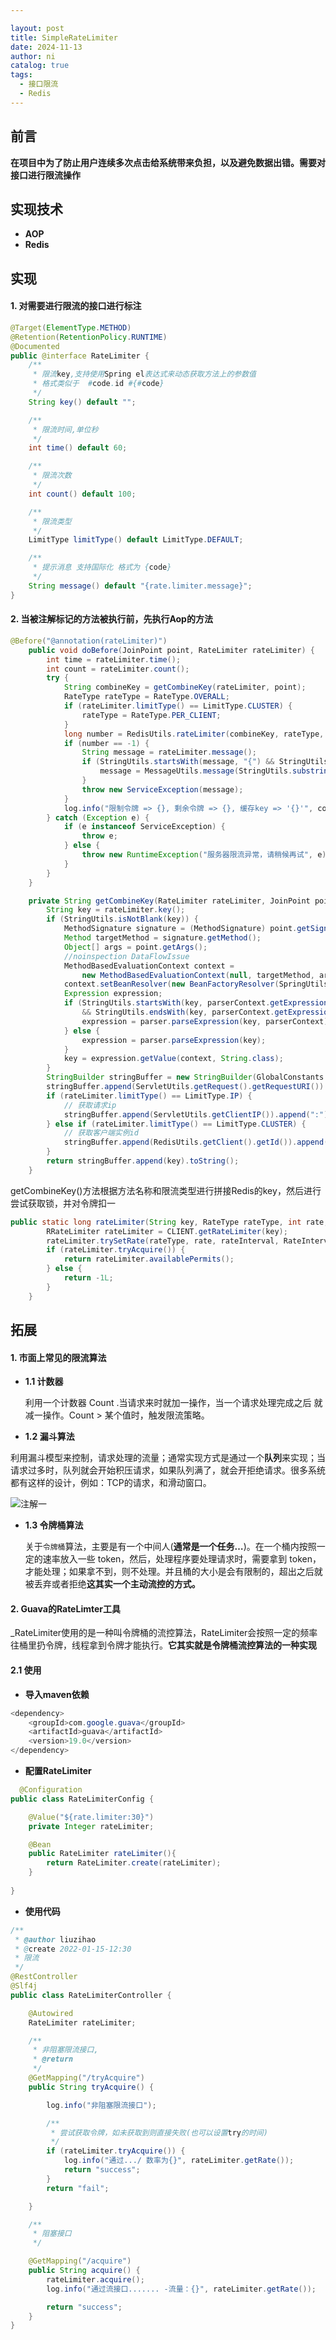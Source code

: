 ```yaml
---

layout: post
title: SimpleRateLimiter
date: 2024-11-13
author: ni
catalog: true
tags:
  - 接口限流
  - Redis
---
```


## 前言

**在项目中为了防止用户连续多次点击给系统带来负担，以及避免数据出错。需要对接口进行限流操作**

## 实现技术

- **AOP**
- **Redis**

## 实现

#### 1. 对需要进行限流的接口进行标注

```java
@Target(ElementType.METHOD)
@Retention(RetentionPolicy.RUNTIME)
@Documented
public @interface RateLimiter {
    /**
     * 限流key,支持使用Spring el表达式来动态获取方法上的参数值
     * 格式类似于  #code.id #{#code}
     */
    String key() default "";

    /**
     * 限流时间,单位秒
     */
    int time() default 60;

    /**
     * 限流次数
     */
    int count() default 100;

    /**
     * 限流类型
     */
    LimitType limitType() default LimitType.DEFAULT;

    /**
     * 提示消息 支持国际化 格式为 {code}
     */
    String message() default "{rate.limiter.message}";
}
```

#### 2. 当被注解标记的方法被执行前，先执行Aop的方法

```java
@Before("@annotation(rateLimiter)")
    public void doBefore(JoinPoint point, RateLimiter rateLimiter) {
        int time = rateLimiter.time();
        int count = rateLimiter.count();
        try {
            String combineKey = getCombineKey(rateLimiter, point);
            RateType rateType = RateType.OVERALL;
            if (rateLimiter.limitType() == LimitType.CLUSTER) {
                rateType = RateType.PER_CLIENT;
            }
            long number = RedisUtils.rateLimiter(combineKey, rateType, count, time);
            if (number == -1) {
                String message = rateLimiter.message();
                if (StringUtils.startsWith(message, "{") && StringUtils.endsWith(message, "}")) {
                    message = MessageUtils.message(StringUtils.substring(message, 1, message.length() - 1));
                }
                throw new ServiceException(message);
            }
            log.info("限制令牌 => {}, 剩余令牌 => {}, 缓存key => '{}'", count, number, combineKey);
        } catch (Exception e) {
            if (e instanceof ServiceException) {
                throw e;
            } else {
                throw new RuntimeException("服务器限流异常，请稍候再试", e);
            }
        }
    }

    private String getCombineKey(RateLimiter rateLimiter, JoinPoint point) {
        String key = rateLimiter.key();
        if (StringUtils.isNotBlank(key)) {
            MethodSignature signature = (MethodSignature) point.getSignature();
            Method targetMethod = signature.getMethod();
            Object[] args = point.getArgs();
            //noinspection DataFlowIssue
            MethodBasedEvaluationContext context =
                new MethodBasedEvaluationContext(null, targetMethod, args, pnd);
            context.setBeanResolver(new BeanFactoryResolver(SpringUtils.getBeanFactory()));
            Expression expression;
            if (StringUtils.startsWith(key, parserContext.getExpressionPrefix())
                && StringUtils.endsWith(key, parserContext.getExpressionSuffix())) {
                expression = parser.parseExpression(key, parserContext);
            } else {
                expression = parser.parseExpression(key);
            }
            key = expression.getValue(context, String.class);
        }
        StringBuilder stringBuffer = new StringBuilder(GlobalConstants.RATE_LIMIT_KEY);
        stringBuffer.append(ServletUtils.getRequest().getRequestURI()).append(":");
        if (rateLimiter.limitType() == LimitType.IP) {
            // 获取请求ip
            stringBuffer.append(ServletUtils.getClientIP()).append(":");
        } else if (rateLimiter.limitType() == LimitType.CLUSTER) {
            // 获取客户端实例id
            stringBuffer.append(RedisUtils.getClient().getId()).append(":");
        }
        return stringBuffer.append(key).toString();
    }
```

getCombineKey()方法根据方法名称和限流类型进行拼接Redis的key，然后进行尝试获取锁，并对令牌扣一

```java
public static long rateLimiter(String key, RateType rateType, int rate, int rateInterval) {
        RRateLimiter rateLimiter = CLIENT.getRateLimiter(key);
        rateLimiter.trySetRate(rateType, rate, rateInterval, RateIntervalUnit.SECONDS);
        if (rateLimiter.tryAcquire()) {
            return rateLimiter.availablePermits();
        } else {
            return -1L;
        }
    }
```

## 拓展

#### 1. 市面上常见的限流算法

 - **1.1 计数器**

   利用一个计数器 Count .当请求来时就加一操作，当一个请求处理完成之后 就减一操作。Count > 某个值时，触发限流策略。

 - **1.2 漏斗算法**

​		利用漏斗模型来控制，请求处理的流量；通常实现方式是通过一个**队列**来实现；当请求过多时，队列就会开始积压请求，如果队列满了，就会开拒绝请求。很多系统都有这样的设计，例如：TCP的请求，和滑动窗口。

<p>
    <img src="https://ni-blog.oss-rg-china-mainland.aliyuncs.com/my-blog/75e1b3fc63ddc4db6e29655bf86b5164.png" alt="注解一" title="注解一" />

- **1.3 令牌桶算法**

  关于`令牌桶`算法，主要是有一个中间人(**通常是一个任务…**)。在一个桶内按照一定的速率放入一些 token，然后，处理程序要处理请求时，需要拿到 token，才能处理；如果拿不到，则不处理。并且桶的大小是会有限制的，超出之后就被丢弃或者拒绝**这其实一个主动流控的方式。**

#### 2. Guava的RateLimter工具

_RateLimiter使用的是一种叫令牌桶的流控算法，RateLimiter会按照一定的频率往桶里扔令牌，线程拿到令牌才能执行。**它其实就是令牌桶流控算法的一种实现**

#### 2.1 使用

- **导入maven依赖**

```java
<dependency>
    <groupId>com.google.guava</groupId>
    <artifactId>guava</artifactId>
    <version>19.0</version>
</dependency>
```

- **配置RateLimiter**

```java
  @Configuration
public class RateLimiterConfig {

    @Value("${rate.limiter:30}")
    private Integer rateLimiter;

    @Bean
    public RateLimiter rateLimiter(){
        return RateLimiter.create(rateLimiter);
    }
    
}
```

- **使用代码**

```java
/**
 * @author liuzihao
 * @create 2022-01-15-12:30
 * 限流
 */
@RestController
@Slf4j
public class RateLimiterController {

    @Autowired
    RateLimiter rateLimiter;

    /**
     * 非阻塞限流接口,
     * @return
     */
    @GetMapping("/tryAcquire")
    public String tryAcquire() {

        log.info("非阻塞限流接口");

        /**
         * 尝试获取令牌，如未获取到则直接失败(也可以设置try的时间)
         */
        if (rateLimiter.tryAcquire()) {
            log.info("通过.../ 数率为{}", rateLimiter.getRate());
            return "success";
        }
        return "fail";

    }

    /**
     * 阻塞接口
     */

    @GetMapping("/acquire")
    public String acquire() {
        rateLimiter.acquire();
        log.info("通过流接口....... -流量：{}", rateLimiter.getRate());

        return "success";
    }
}
```

  